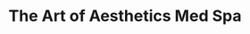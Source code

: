 ---
title: "The Art of Aesthetics Med Spa"
url: /columbia/the-art-of-aesthetics-med-spa/
shop: Kosmetik
---